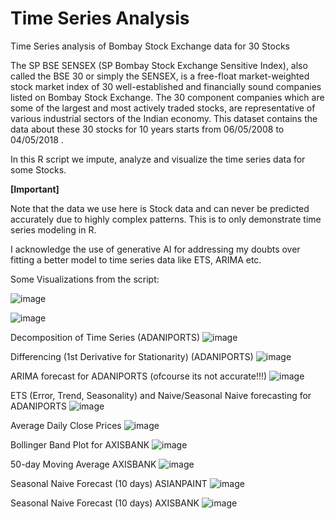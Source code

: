 # Time Series Analysis
Time Series analysis of Bombay Stock Exchange data for 30 Stocks

The SP BSE SENSEX (SP Bombay Stock Exchange Sensitive Index), also called the BSE 30 or simply the SENSEX, is a free-float market-weighted stock market index of 30 well-established and financially sound companies listed on Bombay Stock Exchange. The 30 component companies which are some of the largest and most actively traded stocks, are representative of various industrial sectors of the Indian economy. This dataset contains the data about these 30 stocks for 10 years starts from 06/05/2008 to 04/05/2018 .

In this R script we impute, analyze and visualize the time series data for some Stocks.

**[Important]**

Note that the data we use here is Stock data and can never be predicted accurately due to highly complex patterns. This is to only demonstrate time series modeling in R.

I acknowledge the use of generative AI for addressing my doubts over fitting a better model to time series data like ETS, ARIMA etc.

Some Visualizations from the script:

![image](https://github.com/user-attachments/assets/874bdad1-525e-4f1b-8694-803904a653e0)

![image](https://github.com/user-attachments/assets/56374bf4-e922-4b28-b264-d352f0873ea7)


Decomposition of Time Series (ADANIPORTS)
![image](https://github.com/user-attachments/assets/6c527ff3-2cc1-4576-9d79-17f923dfa64f)

Differencing (1st Derivative for Stationarity) (ADANIPORTS)
![image](https://github.com/user-attachments/assets/d70f747e-5df9-45b2-a0cc-9961048078cb)

ARIMA forecast for ADANIPORTS (ofcourse its not accurate!!!)
![image](https://github.com/user-attachments/assets/8c83c8fc-ab79-4de3-b130-dcc6b8a9ec0b)

ETS (Error, Trend, Seasonality) and Naive/Seasonal Naive forecasting for ADANIPORTS
![image](https://github.com/user-attachments/assets/1422bbba-0276-4c6d-af7d-55839d1c0210)

Average Daily Close Prices
![image](https://github.com/user-attachments/assets/0b5dc0e6-d890-4591-99c8-9965c740bde6)

Bollinger Band Plot for AXISBANK
![image](https://github.com/user-attachments/assets/e5689439-0ea6-40d3-9ccf-9f25333d25fb)

50-day Moving Average AXISBANK
![image](https://github.com/user-attachments/assets/c54f823a-28d6-43d3-8ff0-912baa008768)

Seasonal Naive Forecast (10 days) ASIANPAINT
![image](https://github.com/user-attachments/assets/1be93d91-eb9a-40b3-8842-229e17310c2a)

Seasonal Naive Forecast (10 days) AXISBANK
![image](https://github.com/user-attachments/assets/25285157-c004-44e7-8cac-af4c66fdfb96)












